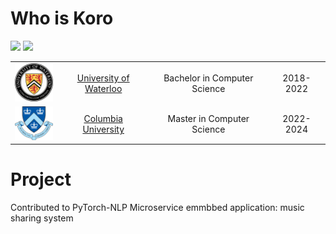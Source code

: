 # Who is Koro

[![](https://img.shields.io/badge/Website-red)](https://tim.paine.nyc/)
[![](https://img.shields.io/badge/LinkedIn-blue)](https://www.linkedin.com/in/koro-yiyang-hu-1336801a2/)


| | | | |
|:--:|:--:|:--:|:--:|
| <img width="75" src="./uwaterloo.png" alt="Waterloo"></img> | [University of Waterloo](https://uwaterloo.ca/) | Bachelor in Computer Science | 2018- 2022 |
| <img width="75" src="./columbia.png" alt="Columbia"></img> | [Columbia University](https://www.columbia.edu/) | Master in Computer Science | 2022- 2024 |


# Project
Contributed to PyTorch-NLP
Microservice emmbbed application: music sharing system
